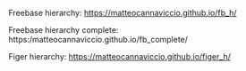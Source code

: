 Freebase hierarchy:
https://matteocannaviccio.github.io/fb_h/

Freebase hierarchy complete:
https:/matteocannaviccio.github.io/fb_complete/

Figer hierarchy:
https://matteocannaviccio.github.io/figer_h/
